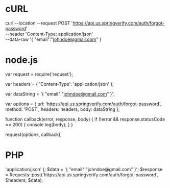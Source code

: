 # cURL

curl --location --request POST 'https://api.us.springverify.com/auth/forgot-password' \
--header 'Content-Type: application/json' \
--data-raw '{
    "email":"johndoe@gmail.com"
}

# node.js

var request = require('request');

var headers = {
    'Content-Type': 'application/json'
};

var dataString = '{ "email":"johndoe@gmail.com" }';

var options = {
    url: 'https://api.us.springverify.com/auth/forgot-password',
    method: 'POST',
    headers: headers,
    body: dataString
};

function callback(error, response, body) {
    if (!error && response.statusCode == 200) {
        console.log(body);
    }
}

request(options, callback);

# PHP

<?php
include('vendor/rmccue/requests/library/Requests.php');
Requests::register_autoloader();
$headers = array(
    'Content-Type' => 'application/json'
);
$data = '{ "email":"johndoe@gmail.com" }';
$response = Requests::post('https://api.us.springverify.com/auth/forgot-password', $headers, $data);
